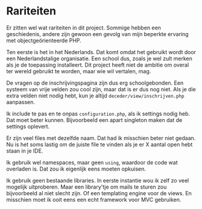# Rariteiten

Er zitten wel wat rariteiten in dit project. Sommige hebben een geschiedenis, andere zijn gewoon een gevolg van mijn beperkte ervaring met objectgeörienteerde PHP.

Ten eerste is het in het Nederlands. Dat komt omdat het gebruikt wordt door een Nederlandstalige organisatie. Een school dus, zoals je wel zult merken als je de toepassing installeert. Dit project heeft niet de ambitie om overal ter wereld gebruikt te worden, maar wie wil vertalen, mag.

De vragen op de inschrijvingspagina zijn dus erg schoolgebonden. Een systeem van vrije velden zou cool zijn, maar dat is er dus nog niet. Als je die extra velden niet nodig hebt, kun je altijd `deceder/view/inschrijven.php` aanpassen.

Ik include te pas en te onpas `configuration.php`, als ik settings nodig heb. Dat moet beter kunnen. Bijvoorbeeld een apart singleton maken dat de settings oplevert.

Er zijn veel files met dezelfde naam. Dat had ik misschien beter niet gedaan. Nu is het soms lastig om de juiste file te vinden als je er X aantal open hebt staan in je IDE.

Ik gebruik wel namespaces, maar geen `using`, waardoor de code wat overladen is. Dat zou ik eigenlijk eens moeten opkuisen.

Ik gebruik geen bestaande libraries. In eerste instantie wou ik zelf zo veel mogelijk uitproberen. Maar een library'tje om mails te sturen zou bijvoorbeeld al niet slecht zijn. Of een templating engine voor de views. En misschien moet ik ooit eens een echt framework voor MVC gebruiken.

